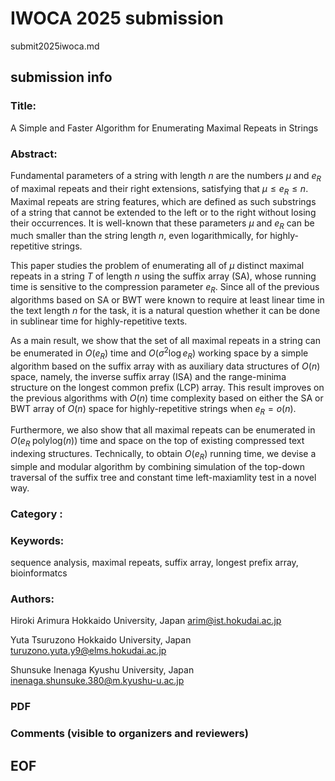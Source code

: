 # IWOCA 2025 submission 

submit2025iwoca.md

## submission info 

### Title: 

A Simple and Faster Algorithm for Enumerating Maximal Repeats in Strings

### Abstract: 

Fundamental parameters of a string with length $n$ are the numbers $\mu$ and $e_R$ of maximal repeats and their right extensions, satisfying that $\mu \le e_R\le n$. 
Maximal repeats are string features, which are defined as such substrings of a string that cannot be extended to the left or to the right without losing their occurrences. 
It is well-known that these parameters  $\mu$ and $e_R$  can be much smaller than the string length $n$, even logarithmically, for highly-repetitive strings. 

This paper studies the problem of enumerating all of $\mu$ distinct maximal repeats in a string $T$ of length $n$ using the suffix array (SA), whose running time is sensitive to the compression parameter $e_R$. Since all of the previous algorithms based on SA or BWT were known to require at least linear time in the text length $n$ for the task, it is a natural question whether it can be done in sublinear time for highly-repetitive texts. 

As a main result, we show that the set of all maximal repeats in a string can be enumerated in $O(e_R)$ time and $O(\sigma^2 \log e_R)$ working space by a simple algorithm based on the suffix array with as auxiliary data structures of $O(n)$ space, namely, the inverse suffix array (ISA) and the range-minima structure on the longest common prefix (LCP) array. This result improves on the previous algorithms with $O(n)$ time complexity based on either the SA or BWT array of $O(n)$ space for highly-repetitive strings when $e_R = o(n)$. 

Furthermore, we also show that all maximal repeats can be enumerated in $O(e_R \;\textrm{polylog}(n))$ time and space on the top of existing compressed text indexing structures. 
Technically, to obtain $O(e_R)$ running time, we devise a simple and modular algorithm by combining simulation of the top-down traversal of the suffix tree and constant time left-maxiamlity test in a novel way. 

### Category : 

### Keywords: 

sequence analysis,
maximal repeats,
suffix array,
longest prefix array,
bioinformatcs

### Authors: 

Hiroki Arimura
Hokkaido University, Japan
arim@ist.hokudai.ac.jp

Yuta Tsuruzono
Hokkaido University, Japan
turuzono.yuta.y9@elms.hokudai.ac.jp

Shunsuke Inenaga
Kyushu University, Japan
inenaga.shunsuke.380@m.kyushu-u.ac.jp

### PDF

### Comments (visible to organizers and reviewers)


## EOF

